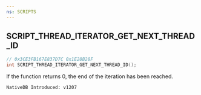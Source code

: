 ```yaml
---
ns: SCRIPTS
---
```

## SCRIPT_THREAD_ITERATOR_GET_NEXT_THREAD_ID

```c
// 0x3CE3FB167E837D7C 0x1E28B28F
int SCRIPT_THREAD_ITERATOR_GET_NEXT_THREAD_ID();
```

If the function returns 0, the end of the iteration has been reached.

```
NativeDB Introduced: v1207
```

